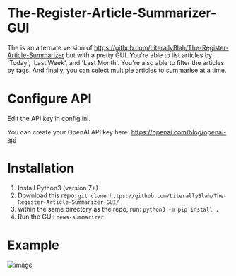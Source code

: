 # The-Register-Article-Summarizer-GUI
The is an alternate version of https://github.com/LiterallyBlah/The-Register-Article-Summarizer but with a pretty GUI. You're able to list articles by 'Today', 'Last Week', and 'Last Month'. You're also able to filter the articles by tags. And finally, you can select multiple articles to summarise at a time.

# Configure API

Edit the API key in config.ini.

You can create your OpenAI API key here: https://openai.com/blog/openai-api


# Installation
1. Install Python3 (version 7+)
2. Download this repo: `git clone https://github.com/LiterallyBlah/The-Register-Article-Summarizer-GUI/`
3. within the same directory as the repo, run: `python3 -m pip install .`
4. Run the GUI: `news-summarizer`

# Example

![image](https://user-images.githubusercontent.com/22526586/225254374-9cbc0ff1-4afc-41a3-86cc-faea650de949.png)
